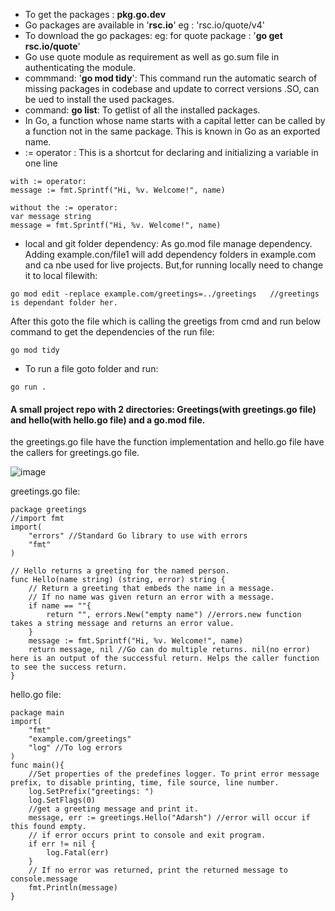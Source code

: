 * To get the packages : **pkg.go.dev**
* Go packages are available in '**rsc.io**' eg : 'rsc.io/quote/v4'
* To download the go packages: eg: for quote package : '**go get rsc.io/quote**'
* Go use quote module as requirement as well as go.sum file in authenticating the module.
* commmand: '**go mod tidy**': This command run the automatic search of missing packages in codebase and update to correct versions .SO, can be ued to install the used packages.
* command: **go list**: To getlist of all the installed packages.
* In Go, a function whose name starts with a capital letter can be called by a function not in the same package. This is known in Go as an exported name.
* := operator : This is a shortcut for declaring and initializing a variable in one line
```
with := operator:
message := fmt.Sprintf("Hi, %v. Welcome!", name)
```
```
without the := operator:
var message string
message = fmt.Sprintf("Hi, %v. Welcome!", name)
```
* local and git folder dependency: As go.mod file manage dependency. Adding example.con/file1 will add dependency folders in example.com and ca nbe used for live projects. But,for running locally need to change it to local filewith:
```
go mod edit -replace example.com/greetings=../greetings   //greetings is dependant folder her. 
```
After this goto the file which is calling the greetigs from cmd and run below command to get the dependencies of the run file:
```
go mod tidy
```
* To run a file goto folder and run: 
```
go run .
```







#### A small project repo with 2 directories: Greetings(with greetings.go file) and hello(with hello.go file) and a go.mod file.
the greetings.go file have the function implementation and hello.go file have the callers for greetings.go file.

![image](https://github.com/adarshraj99/GoLang-Terratest-Azure-DataBricks.md/assets/122180050/7e3c6cb6-b343-4ef1-8228-a2642f6d1392)

greetings.go file: 
```
package greetings
//import fmt
import(
    "errors" //Standard Go library to use with errors
    "fmt"
)

// Hello returns a greeting for the named person.
func Hello(name string) (string, error) string {
    // Return a greeting that embeds the name in a message.
    // If no name was given return an error with a message.
    if name == ""{
        return "", errors.New("empty name") //errors.new function takes a string message and returns an error value.
    }
    message := fmt.Sprintf("Hi, %v. Welcome!", name)
    return message, nil //Go can do multiple returns. nil(no error) here is an output of the successful return. Helps the caller function to see the success return.
}
```
hello.go file: 
```
package main
import(
    "fmt"
    "example.com/greetings"
    "log" //To log errors
)
func main(){
    //Set properties of the predefines logger. To print error message prefix, to disable printing, time, file source, line number.
    log.SetPrefix("greetings: ")
    log.SetFlags(0)
    //get a greeting message and print it.
    message, err := greetings.Hello("Adarsh") //error will occur if this found empty.
    // if error occurs print to console and exit program.
    if err != nil {
        log.Fatal(err)
    }
    // If no error was returned, print the returned message to console.message
    fmt.Println(message)
}
```

